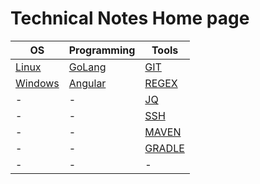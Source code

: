 # Technical Notes Home page

| OS                      | Programming                   | Tools                   |
|-------------------------|-------------------------------|-------------------------|
| [Linux](linux/LINUX.md) | [GoLang](GOLANG.md)           | [GIT](git/GIT.md)       |
| [Windows](Windows.md)   | [Angular](angular/ANGULAR.md) | [REGEX](regex/REGEX.md) |
| -                       | -                             | [JQ](jq/JQ.md)          |
| -                       | -                             | [SSH](ssh/SSH.md)       |
| -                       | -                             | [MAVEN](mvn.md)         |
| -                       | -                             | [GRADLE](gradle.md)     |
| -                       | -                             | -                       |

